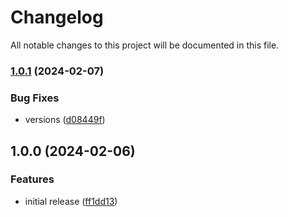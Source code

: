 # Changelog

All notable changes to this project will be documented in this file.

### [1.0.1](https://github.com/finisterra-io/terraform-aws-dynamodb/compare/v1.0.0...v1.0.1) (2024-02-07)


### Bug Fixes

* versions ([d08449f](https://github.com/finisterra-io/terraform-aws-dynamodb/commit/d08449f1b1c201c483590634e679618fa6078635))

## 1.0.0 (2024-02-06)


### Features

* initial release ([ff1dd13](https://github.com/finisterra-io/terraform-aws-dynamodb/commit/ff1dd13e6c18a28440191e57c4d7e11c06263fb1))
